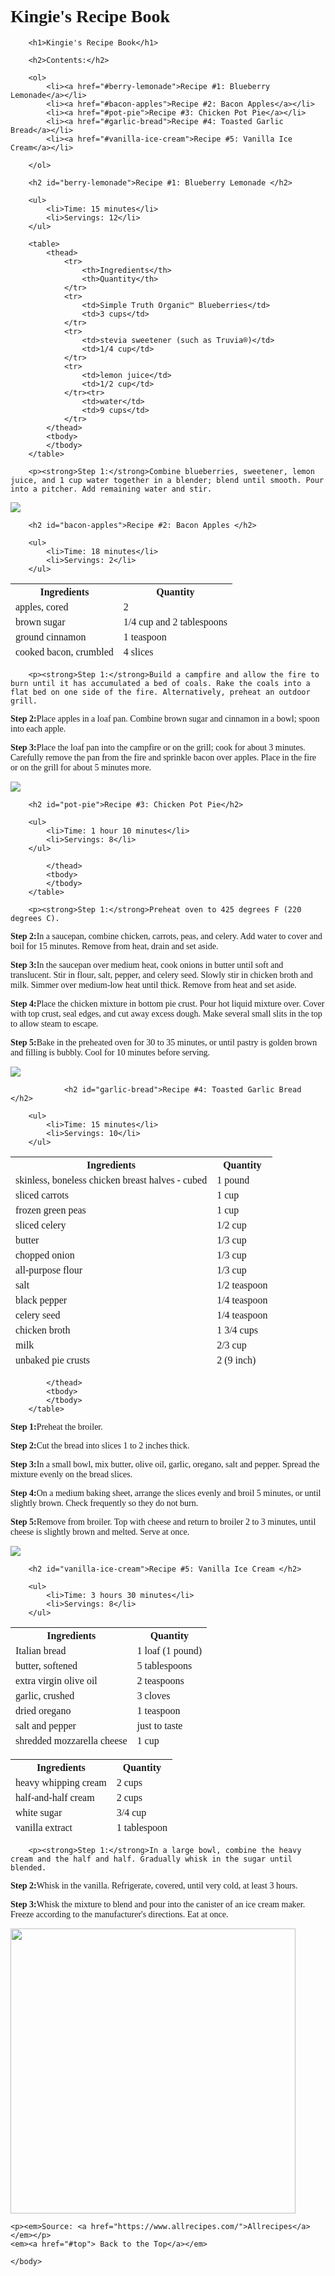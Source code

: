 # Kingie's Recipe Book
<!DOCTYPE html>
<html>
    <head>
        <title>Kingie's Recipe Book</title>
        <meta charset="utf-8">
        <style>
        body {
            font-family:cursive;
        }
        a:hover { 
            background-color: rgb(255, 214, 255);
        }  
        a:active {
            background-color: rgb(255, 214, 255);
         } 
            a:focus {
                background-color: rgb(255, 214, 255);
            } 
        </style>
    </head>
    <body>
    
    
       
        <h1>Kingie's Recipe Book</h1>
        
        <h2>Contents:</h2>
        
        <ol>
            <li><a href="#berry-lemonade">Recipe #1: Blueberry Lemonade</a></li>
            <li><a href="#bacon-apples">Recipe #2: Bacon Apples</a></li>
            <li><a href="#pot-pie">Recipe #3: Chicken Pot Pie</a></li>
            <li><a href="#garlic-bread">Recipe #4: Toasted Garlic Bread</a></li>
            <li><a href="#vanilla-ice-cream">Recipe #5: Vanilla Ice Cream</a></li>
            
        </ol>
        
        <h2 id="berry-lemonade">Recipe #1: Blueberry Lemonade </h2>
        
        <ul>
            <li>Time: 15 minutes</li>
            <li>Servings: 12</li>
        </ul>
        
        <table>
            <thead>
                <tr>
                    <th>Ingredients</th>
                    <th>Quantity</th>
                </tr>
                <tr>
                    <td>Simple Truth Organic™ Blueberries</td>
                    <td>3 cups</td>
                </tr>
                <tr>
                    <td>stevia sweetener (such as Truvia®)</td>
                    <td>1/4 cup</td>
                </tr>
                <tr>
                    <td>lemon juice</td>
                    <td>1/2 cup</td>
                </tr><tr>
                    <td>water</td>
                    <td>9 cups</td>
                </tr>
            </thead>
            <tbody>
            </tbody>
        </table>
        
        <p><strong>Step 1:</strong>Combine blueberries, sweetener, lemon juice, and 1 cup water together in a blender; blend until smooth. Pour into a pitcher. Add remaining water and stir.
</p>
<img src="https://imagesvc.meredithcorp.io/v3/mm/image?url=https%3A%2F%2Fimages.media-allrecipes.com%2Fuserphotos%2F8197532.jpg&q=85">


            
        
        
        <h2 id="bacon-apples">Recipe #2: Bacon Apples </h2>
        
        <ul>
            <li>Time: 18 minutes</li>
            <li>Servings: 2</li>
        </ul>
        
<table>
            <thead>
                <tr>
                    <th>Ingredients</th>
                    <th>Quantity</th>
                </tr>
                <tr>
                    <td>apples, cored</td>
                    <td>2</td>
                </tr>
                <tr>
                    <td>brown sugar</td>
                    <td>1/4 cup and 2 tablespoons </td>
                </tr>
                <tr>
                    <td>ground cinnamon</td>
                    <td>1 teaspoon</td>
                </tr><tr>
                    <td>cooked bacon, crumbled</td>
                    <td>4 slices</td>
                </tr>
            </thead>
            <tbody>
            </tbody>
        </table>
        
        <p><strong>Step 1:</strong>Build a campfire and allow the fire to burn until it has accumulated a bed of coals. Rake the coals into a flat bed on one side of the fire. Alternatively, preheat an outdoor grill.
</p>
<p><strong>Step 2:</strong>Place apples in a loaf pan. Combine brown sugar and cinnamon in a bowl; spoon into each apple.
</p>
<p><strong>Step 3:</strong>Place the loaf pan into the campfire or on the grill; cook for about 3 minutes. Carefully remove the pan from the fire and sprinkle bacon over apples. Place in the fire or on the grill for about 5 minutes more.
</p>
<img src="https://imagesvc.meredithcorp.io/v3/mm/image?url=https%3A%2F%2Fimages.media-allrecipes.com%2Fuserphotos%2F4484680.jpg&w=596&h=596&c=sc&poi=face&q=85">


        <h2 id="pot-pie">Recipe #3: Chicken Pot Pie</h2>
        
        <ul>
            <li>Time: 1 hour 10 minutes</li>
            <li>Servings: 8</li>
        </ul>
        
<table>
            <thead>
                <tr>
                    <th>Ingredients</th>
                    <th>Quantity</th>
                </tr>
                <tr>
                    <td>skinless, boneless chicken breast halves - cubed</td>
                    <td>1 pound</td>
                </tr>
                <tr>
                    <td>sliced carrots</td>
                    <td>1 cup </td>
                </tr>
                <tr>
                    <td>frozen green peas</td>
                    <td>1 cup</td>
                </tr><tr>
                    <td>sliced celery</td>
                    <td>1/2 cup</td>
                </tr>
                <tr>
                    <td>butter</td>
                    <td>1/3 cup</td>
                </tr>
                <tr>
                    <td>chopped onion</td>
                    <td>1/3 cup</td>
                </tr>
                <tr>
                    <td>all-purpose flour</td>
                    <td>1/3 cup</td>
                </tr>
                <tr>
                    <td>salt</td>
                    <td>1/2 teaspoon</td>
                </tr>
                <tr>
                    <td>black pepper</td>
                    <td>1/4 teaspoon</td>
                </tr>
                <tr>
                    <td>celery seed</td>
                    <td>1/4 teaspoon</td>
                </tr>
                <tr>
                    <td>chicken broth</td>
                    <td>1 3/4 cups</td>
                </tr>
                <tr>
                    <td>milk</td>
                    <td>2/3 cup</td>
                </tr>
                <tr>
                    <td>unbaked pie crusts</td>
                    <td>2 (9 inch)</td>
                </tr>
                
            </thead>
            <tbody>
            </tbody>
        </table>
        
        <p><strong>Step 1:</strong>Preheat oven to 425 degrees F (220 degrees C).
</p>
<p><strong>Step 2:</strong>In a saucepan, combine chicken, carrots, peas, and celery. Add water to cover and boil for 15 minutes. Remove from heat, drain and set aside.
</p>
<p><strong>Step 3:</strong>In the saucepan over medium heat, cook onions in butter until soft and translucent. Stir in flour, salt, pepper, and celery seed. Slowly stir in chicken broth and milk. Simmer over medium-low heat until thick. Remove from heat and set aside.
</p>
<p><strong>Step 4:</strong>Place the chicken mixture in bottom pie crust. Pour hot liquid mixture over. Cover with top crust, seal edges, and cut away excess dough. Make several small slits in the top to allow steam to escape.
</p>
<p><strong>Step 5:</strong>Bake in the preheated oven for 30 to 35 minutes, or until pastry is golden brown and filling is bubbly. Cool for 10 minutes before serving.
</p>
<img src="https://imagesvc.meredithcorp.io/v3/mm/image?url=https%3A%2F%2Fimages.media-allrecipes.com%2Fuserphotos%2F3983951.jpg&w=596&h=596&c=sc&poi=face&q=85">
        
                <h2 id="garlic-bread">Recipe #4: Toasted Garlic Bread </h2>
        
        <ul>
            <li>Time: 15 minutes</li>
            <li>Servings: 10</li>
        </ul>
        
<table>
            <thead>
                <tr>
                    <th>Ingredients</th>
                    <th>Quantity</th>
                </tr>
                <tr>
                    <td>Italian bread</td>
                    <td>1 loaf (1 pound)</td>
                </tr>
                <tr>
                    <td>butter, softened</td>
                    <td>5 tablespoons</td>
                </tr>
                <tr>
                    <td>extra virgin olive oil</td>
                    <td>2 teaspoons</td>
                </tr><tr>
                    <td>garlic, crushed</td>
                    <td>3 cloves</td>
                </tr>
                <tr>
                    <td>dried oregano</td>
                    <td>1 teaspoon </td>
                </tr>
                <tr>
                    <td>salt and pepper</td>
                    <td>just to taste</td>
                </tr>
                <tr>
                    <td>shredded mozzarella cheese</td>
                    <td>1 cup</td>
                </tr>
                
            </thead>
            <tbody>
            </tbody>
        </table>
        
<p><strong>Step 1:</strong>Preheat the broiler.
</p>
<p><strong>Step 2:</strong>Cut the bread into slices 1 to 2 inches thick.
</p>
<p><strong>Step 3:</strong>In a small bowl, mix butter, olive oil, garlic, oregano, salt and pepper. Spread the mixture evenly on the bread slices.
</p>
<p><strong>Step 4:</strong>On a medium baking sheet, arrange the slices evenly and broil 5 minutes, or until slightly brown. Check frequently so they do not burn.
</p>
<p><strong>Step 5:</strong>Remove from broiler. Top with cheese and return to broiler 2 to 3 minutes, until cheese is slightly brown and melted. Serve at once.
</p>
<img src="https://imagesvc.meredithcorp.io/v3/mm/image?url=https%3A%2F%2Fimages.media-allrecipes.com%2Fuserphotos%2F262642.jpg&w=596&h=399&c=sc&poi=face&q=85">

        <h2 id="vanilla-ice-cream">Recipe #5: Vanilla Ice Cream </h2>
        
        <ul>
            <li>Time: 3 hours 30 minutes</li>
            <li>Servings: 8</li>
        </ul>
        
<table>
            <thead>
                <tr>
                    <th>Ingredients</th>
                    <th>Quantity</th>
                </tr>
                <tr>
                    <td>heavy whipping cream</td>
                    <td>2 cups</td>
                </tr>
                <tr>
                    <td>half-and-half cream</td>
                    <td>2 cups</td>
                </tr>
                <tr>
                    <td>white sugar</td>
                    <td>3/4 cup </td>
                </tr><tr>
                    <td>vanilla extract</td>
                    <td>1 tablespoon</td>
                </tr>
            </thead>
            <tbody>
            </tbody>
        </table>
        
        <p><strong>Step 1:</strong>In a large bowl, combine the heavy cream and the half and half. Gradually whisk in the sugar until blended.
</p>
<p><strong>Step 2:</strong>Whisk in the vanilla. Refrigerate, covered, until very cold, at least 3 hours. 
</p>
<p><strong>Step 3:</strong>Whisk the mixture to blend and pour into the canister of an ice cream maker. Freeze according to the manufacturer's directions. Eat at once. 
</p>
<img src="https://imagesvc.meredithcorp.io/v3/mm/image?url=https%3A%2F%2Fimages.media-allrecipes.com%2Fuserphotos%2F734000.jpg&w=596&h=596&c=sc&poi=face&q=85" width="456" height="456">

        
    <p><em>Source: <a href="https://www.allrecipes.com/">Allrecipes</a></em></p>
    <em><a href="#top"> Back to the Top</a></em>
    
    </body>
</html>
